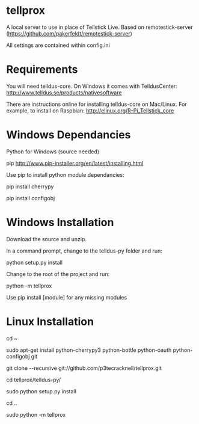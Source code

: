 tellprox
========

A local server to use in place of Tellstick Live. Based on remotestick-server (https://github.com/pakerfeldt/remotestick-server)

All settings are contained within config.ini

Requirements
============
You will need telldus-core. On Windows it comes with TelldusCenter:
http://www.telldus.se/products/nativesoftware

There are instructions online for installing telldus-core on Mac/Linux. For example, to install on Raspbian:
http://elinux.org/R-Pi_Tellstick_core

Windows Dependancies
====================
Python for Windows (source needed)

pip
http://www.pip-installer.org/en/latest/installing.html

Use pip to install python module dependancies:

pip install cherrypy

pip install configobj


Windows Installation
====================

Download the source and unzip.

In a command prompt, change to the telldus-py folder and run:

python setup.py install

Change to the  root of the project and run:

python -m tellprox

Use pip install [module] for any missing modules

Linux Installation
==================

cd ~

sudo apt-get install python-cherrypy3 python-bottle python-oauth python-configobj git

git clone --recursive git://github.com/p3tecracknell/tellprox.git

cd tellprox/telldus-py/

sudo python setup.py install

cd ..

sudo python -m tellprox
